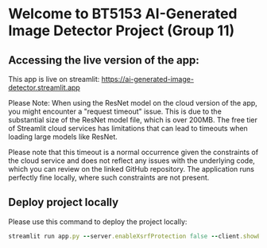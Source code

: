 # Welcome to BT5153 AI-Generated Image Detector Project (Group 11)

## Accessing the live version of the app:
This app is live on streamlit: https://ai-generated-image-detector.streamlit.app

Please Note:
When using the ResNet model on the cloud version of the app, you might encounter a "request timeout" issue. This is due to the substantial size of the ResNet model file, which is over 200MB. The free tier of Streamlit cloud services has limitations that can lead to timeouts when loading large models like ResNet.

Please note that this timeout is a normal occurrence given the constraints of the cloud service and does not reflect any issues with the underlying code, which you can review on the linked GitHub repository. The application runs perfectly fine locally, where such constraints are not present.

## Deploy project locally
Please use this command to deploy the project locally:
```rb
streamlit run app.py --server.enableXsrfProtection false --client.showErrorDetails false
```
